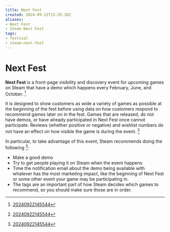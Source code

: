 ```yaml
---
title: Next Fest
created: 2024-09-22T15:35:20Z
aliases:
- Next Fest
- Steam Next Fest
tags:
- festival
- steam-next-fest
---
```


# Next Fest

**Next Fest** is a front-page visibility and discovery event for upcoming games on Steam that have a demo which happens every February, June, and October. [^1]

It is designed to show customers as wide a variety of games as possible at the beginning of the fest before using data on how customers respond to recommend games later on in the fest. Games that are released, do not have demos, or have already participated in Next Fest once cannot participate. Reviews (whether positive or negative) and wishlist numbers do _not_ have an effect on how visible the game is during the event. [^1]

In particular, to take advantage of this event, Steam recommends doing the following [^1]:
- Make a good demo
- Try to get people playing it on Steam when the event happens
- Time the notification email about the demo being available with whatever has the most marketing impact, like the beginning of Next Fest or some other event your game may be participating in.
- The tags are an important part of how Steam decides which games to recommend, so you should make sure those are in order.

[^1]: [20240922145544](../entries/20240922145544.md)